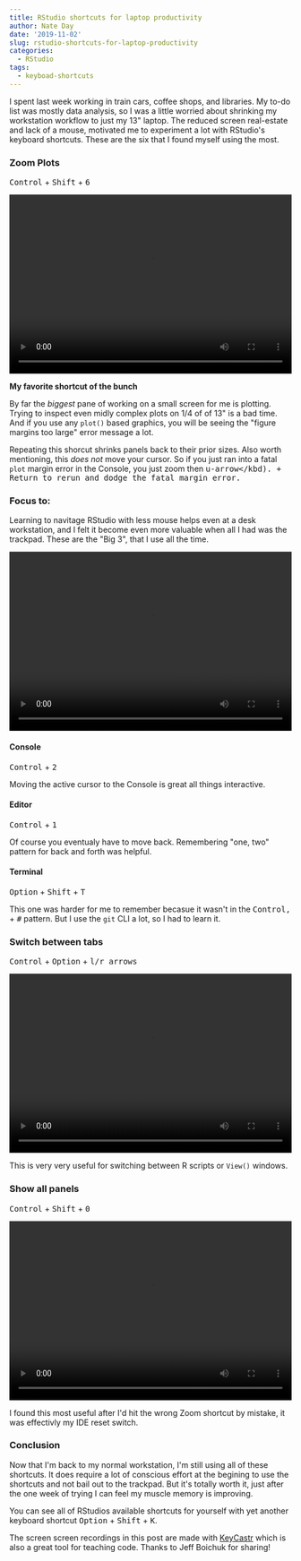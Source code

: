 ```yaml
---
title: RStudio shortcuts for laptop productivity
author: Nate Day
date: '2019-11-02'
slug: rstudio-shortcuts-for-laptop-productivity
categories:
  - RStudio
tags:
  - keyboad-shortcuts
---
```


I spent last week working in train cars, coffee shops, and libraries. My to-do list was mostly data analysis, so I was a little worried about shrinking my workstation workflow to just my 13" laptop. The reduced screen real-estate and lack of a mouse, motivated me to experiment a lot with RStudio's keyboard shortcuts. These are the six that I found myself using the most.

### Zoom Plots

<kbd class="item-cat">Control</kbd> + <kbd class="item-cat">Shift</kbd> + <kbd class="item-cat">6</kbd>

<video height = "320" width = "100%" autoplay loop name = "Switch editor tabs"
  src =/post/2019-11-02-rstudio-shortcuts-for-laptop-productivity_files/blog_zoom-plot.mov>
</video>

**My favorite shortcut of the bunch**

By far the *biggest* pane of working on a small screen for me is plotting. Trying to inspect even midly complex plots on 1/4 of of 13" is a bad time. And if you use any `plot()` based graphics, you will be seeing the "figure margins too large" error message a lot.

Repeating this shorcut shrinks panels back to their prior sizes. Also worth mentioning, this *does not* move your cursor. So if you just ran into a fatal `plot` margin error in the Console, you just zoom then <kbd class="item-cat">u-arrow</kbd). + <kbd class="item-cat">Return to rerun and dodge the fatal margin error.</kbd>

### Focus to:

Learning to navitage RStudio with less mouse helps even at a desk workstation, and I felt it become even more valuable when all I had was the trackpad. These are the "Big 3", that I use all the time.

<video height = "320" width = "100%" autoplay loop name = "Switch editor tabs"
  src =/post/2019-11-02-rstudio-shortcuts-for-laptop-productivity_files/blog_big3.mov>
</video>

#### Console

<kbd class="item-cat">Control</kbd> + <kbd class="item-cat">2</kbd>

Moving the active cursor to the Console is great all things interactive.

#### Editor

<kbd class="item-cat">Control</kbd> + <kbd class="item-cat">1</kbd>

Of course you eventualy have to move back. Remembering "one, two" pattern for back and forth was helpful.

#### Terminal

<kbd class="item-cat">Option</kbd> + <kbd class="item-cat">Shift</kbd> + <kbd class="item-cat">T</kbd>

This one was harder for me to remember becasue it wasn't in the <kbd class="item-cat">Control,</kbd> + <kbd class="item-cat">#</kbd> pattern.  But I use the `git` CLI a lot, so I had to learn it.

### Switch between tabs

<kbd class="item-cat">Control</kbd> + <kbd class="item-cat">Option</kbd> + <kbd class="item-cat">l/r arrows</kbd>

<video height = "320" width = "100%" autoplay loop name = "Switch editor tabs"
  src = /post/2019-11-02-rstudio-shortcuts-for-laptop-productivity_files/blog_switch-editor.mov>
</video>

This is very very useful for switching between R scripts or `View()` windows.

### Show all panels

<kbd class="item-cat">Control</kbd> + <kbd class="item-cat">Shift</kbd> + <kbd class="item-cat">0</kbd>

<video height = "320" width = "100%" autoplay loop name = "Switch editor tabs"
  src = /post/2019-11-02-rstudio-shortcuts-for-laptop-productivity_files/blog_reset.mov>
</video>

I found this most useful after I'd hit the wrong Zoom shortcut by mistake, it was effectivly my IDE reset switch.

### Conclusion

Now that I'm back to my normal workstation, I'm still using all of these shortcuts. It does require a lot of conscious effort at the begining to use the shortcuts and not bail out to the trackpad. But it's totally worth it, just after the one week of trying I can feel my muscle memory is improving.

You can see all of RStudios available shortcuts for yourself with yet another keyboard shortcut <kbd class="item-cat">Option</kbd> + <kbd class="item-cat">Shift</kbd> + <kbd class="item-cat">K</kbd>.

The screen screen recordings in this post are made with [KeyCastr](https://github.com/keycastr/keycastr/blob/master/README.md) which is also a great tool for teaching code. Thanks to Jeff Boichuk for sharing!
